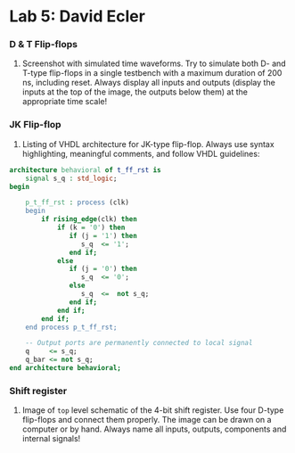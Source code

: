 # Lab 5: David Ecler

### D & T Flip-flops

1. Screenshot with simulated time waveforms. Try to simulate both D- and T-type flip-flops in a single testbench with a maximum duration of 200 ns, including reset. Always display all inputs and outputs (display the inputs at the top of the image, the outputs below them) at the appropriate time scale!

   

### JK Flip-flop

1. Listing of VHDL architecture for JK-type flip-flop. Always use syntax highlighting, meaningful comments, and follow VHDL guidelines:

```vhdl
architecture behavioral of t_ff_rst is
    signal s_q : std_logic;
begin

    p_t_ff_rst : process (clk)
    begin
        if rising_edge(clk) then
            if (k = '0') then
               if (j = '1') then
                  s_q  <= '1';
               end if;
            else
               if (j = '0') then
                  s_q  <= '0';
               else
                  s_q  <=  not s_q;
               end if;
            end if;    
        end if;
    end process p_t_ff_rst;

    -- Output ports are permanently connected to local signal
    q     <= s_q;
    q_bar <= not s_q;
end architecture behavioral;
```

### Shift register

1. Image of `top` level schematic of the 4-bit shift register. Use four D-type flip-flops and connect them properly. The image can be drawn on a computer or by hand. Always name all inputs, outputs, components and internal signals!

  
   
